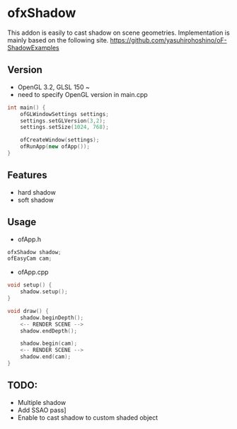 # ofxShadow

This addon is easily to cast shadow on scene geometries. Implementation is mainly based on the following site.
https://github.com/yasuhirohoshino/oF-ShadowExamples

## Version
- OpenGL 3.2, GLSL 150 ~
- need to specify OpenGL version in main.cpp
```cpp
int main() {
    ofGLWindowSettings settings;
    settings.setGLVersion(3,2);
    settings.setSize(1024, 768);

    ofCreateWindow(settings);
    ofRunApp(new ofApp());
}
```

## Features
- hard shadow
- soft shadow

## Usage
- ofApp.h
```cpp
ofxShadow shadow;
ofEasyCam cam;
```

- ofApp.cpp
```cpp
void setup() {
    shadow.setup();
}

void draw() {
    shadow.beginDepth();
    <-- RENDER SCENE -->
    shadow.endDepth();

    shadow.begin(cam);
    <-- RENDER SCENE -->
    shadow.end(cam);
}
```

## TODO:
- Multiple shadow
- Add SSAO pass]
- Enable to cast shadow to custom shaded object
